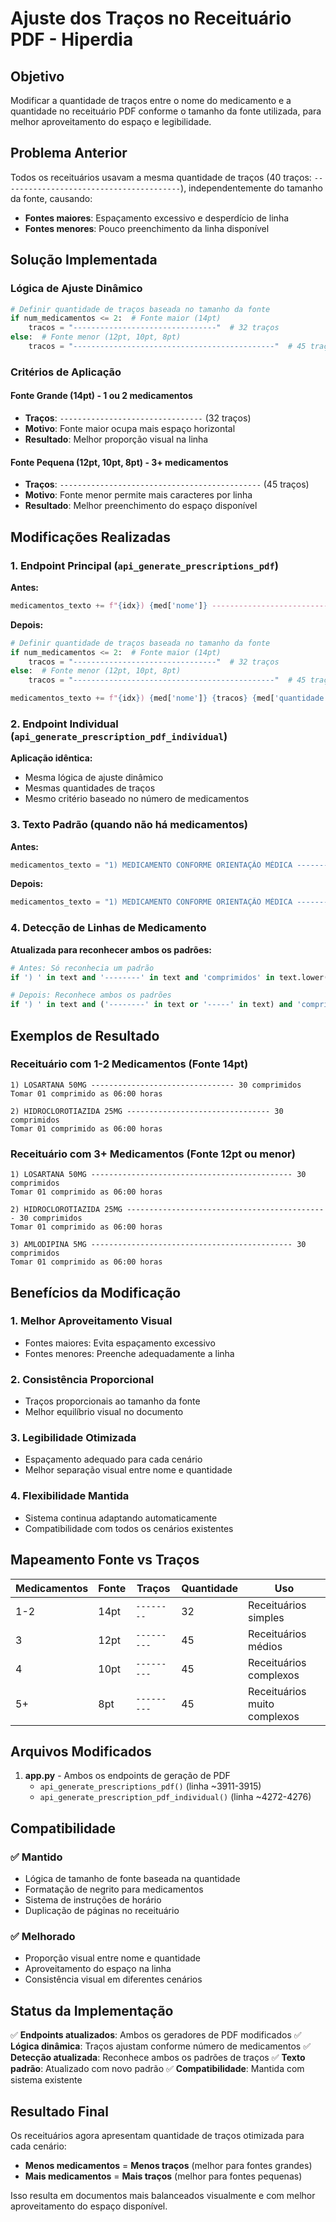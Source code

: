 # Ajuste dos Traços no Receituário PDF - Hiperdia

## Objetivo
Modificar a quantidade de traços entre o nome do medicamento e a quantidade no receituário PDF conforme o tamanho da fonte utilizada, para melhor aproveitamento do espaço e legibilidade.

## Problema Anterior
Todos os receituários usavam a mesma quantidade de traços (40 traços: `----------------------------------------`), independentemente do tamanho da fonte, causando:
- **Fontes maiores**: Espaçamento excessivo e desperdício de linha
- **Fontes menores**: Pouco preenchimento da linha disponível

## Solução Implementada

### Lógica de Ajuste Dinâmico
```python
# Definir quantidade de traços baseada no tamanho da fonte
if num_medicamentos <= 2:  # Fonte maior (14pt)
    tracos = "--------------------------------"  # 32 traços
else:  # Fonte menor (12pt, 10pt, 8pt)
    tracos = "---------------------------------------------"  # 45 traços
```

### Critérios de Aplicação

#### **Fonte Grande (14pt) - 1 ou 2 medicamentos**
- **Traços**: `--------------------------------` (32 traços)
- **Motivo**: Fonte maior ocupa mais espaço horizontal
- **Resultado**: Melhor proporção visual na linha

#### **Fonte Pequena (12pt, 10pt, 8pt) - 3+ medicamentos**
- **Traços**: `---------------------------------------------` (45 traços)
- **Motivo**: Fonte menor permite mais caracteres por linha
- **Resultado**: Melhor preenchimento do espaço disponível

## Modificações Realizadas

### 1. Endpoint Principal (`api_generate_prescriptions_pdf`)
**Antes:**
```python
medicamentos_texto += f"{idx}) {med['nome']} ---------------------------------------- {med['quantidade']} comprimidos\n"
```

**Depois:**
```python
# Definir quantidade de traços baseada no tamanho da fonte
if num_medicamentos <= 2:  # Fonte maior (14pt)
    tracos = "--------------------------------"  # 32 traços
else:  # Fonte menor (12pt, 10pt, 8pt)
    tracos = "---------------------------------------------"  # 45 traços

medicamentos_texto += f"{idx}) {med['nome']} {tracos} {med['quantidade']} comprimidos\n"
```

### 2. Endpoint Individual (`api_generate_prescription_pdf_individual`)
**Aplicação idêntica:**
- Mesma lógica de ajuste dinâmico
- Mesmas quantidades de traços
- Mesmo critério baseado no número de medicamentos

### 3. Texto Padrão (quando não há medicamentos)
**Antes:**
```python
medicamentos_texto = "1) MEDICAMENTO CONFORME ORIENTAÇÃO MÉDICA -------- 30 comprimidos\n\n"
```

**Depois:**
```python
medicamentos_texto = "1) MEDICAMENTO CONFORME ORIENTAÇÃO MÉDICA -------------------------------- 30 comprimidos\n\n"
```

### 4. Detecção de Linhas de Medicamento
**Atualizada para reconhecer ambos os padrões:**
```python
# Antes: Só reconhecia um padrão
if ') ' in text and '--------' in text and 'comprimidos' in text.lower():

# Depois: Reconhece ambos os padrões
if ') ' in text and ('--------' in text or '-----' in text) and 'comprimidos' in text.lower():
```

## Exemplos de Resultado

### Receituário com 1-2 Medicamentos (Fonte 14pt)
```
1) LOSARTANA 50MG -------------------------------- 30 comprimidos
Tomar 01 comprimido as 06:00 horas

2) HIDROCLOROTIAZIDA 25MG -------------------------------- 30 comprimidos
Tomar 01 comprimido as 06:00 horas
```

### Receituário com 3+ Medicamentos (Fonte 12pt ou menor)
```
1) LOSARTANA 50MG --------------------------------------------- 30 comprimidos
Tomar 01 comprimido as 06:00 horas

2) HIDROCLOROTIAZIDA 25MG --------------------------------------------- 30 comprimidos
Tomar 01 comprimido as 06:00 horas

3) AMLODIPINA 5MG --------------------------------------------- 30 comprimidos
Tomar 01 comprimido as 06:00 horas
```

## Benefícios da Modificação

### 1. **Melhor Aproveitamento Visual**
- Fontes maiores: Evita espaçamento excessivo
- Fontes menores: Preenche adequadamente a linha

### 2. **Consistência Proporcional**
- Traços proporcionais ao tamanho da fonte
- Melhor equilíbrio visual no documento

### 3. **Legibilidade Otimizada**
- Espaçamento adequado para cada cenário
- Melhor separação visual entre nome e quantidade

### 4. **Flexibilidade Mantida**
- Sistema continua adaptando automaticamente
- Compatibilidade com todos os cenários existentes

## Mapeamento Fonte vs Traços

| Medicamentos | Fonte | Traços | Quantidade | Uso |
|-------------|-------|--------|------------|-----|
| 1-2 | 14pt | `--------` | 32 | Receituários simples |
| 3 | 12pt | `---------` | 45 | Receituários médios |
| 4 | 10pt | `---------` | 45 | Receituários complexos |
| 5+ | 8pt | `---------` | 45 | Receituários muito complexos |

## Arquivos Modificados

1. **app.py** - Ambos os endpoints de geração de PDF
   - `api_generate_prescriptions_pdf()` (linha ~3911-3915)
   - `api_generate_prescription_pdf_individual()` (linha ~4272-4276)

## Compatibilidade

### ✅ **Mantido**
- Lógica de tamanho de fonte baseada na quantidade
- Formatação de negrito para medicamentos
- Sistema de instruções de horário
- Duplicação de páginas no receituário

### ✅ **Melhorado**
- Proporção visual entre nome e quantidade
- Aproveitamento do espaço na linha
- Consistência visual em diferentes cenários

## Status da Implementação

✅ **Endpoints atualizados**: Ambos os geradores de PDF modificados
✅ **Lógica dinâmica**: Traços ajustam conforme número de medicamentos
✅ **Detecção atualizada**: Reconhece ambos os padrões de traços
✅ **Texto padrão**: Atualizado com novo padrão
✅ **Compatibilidade**: Mantida com sistema existente

## Resultado Final

Os receituários agora apresentam quantidade de traços otimizada para cada cenário:
- **Menos medicamentos** = **Menos traços** (melhor para fontes grandes)
- **Mais medicamentos** = **Mais traços** (melhor para fontes pequenas)

Isso resulta em documentos mais balanceados visualmente e com melhor aproveitamento do espaço disponível.